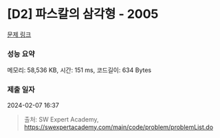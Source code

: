 # [D2] 파스칼의 삼각형 - 2005 

[문제 링크](https://swexpertacademy.com/main/code/problem/problemDetail.do?contestProbId=AV5P0-h6Ak4DFAUq) 

### 성능 요약

메모리: 58,536 KB, 시간: 151 ms, 코드길이: 634 Bytes

### 제출 일자

2024-02-07 16:37



> 출처: SW Expert Academy, https://swexpertacademy.com/main/code/problem/problemList.do
